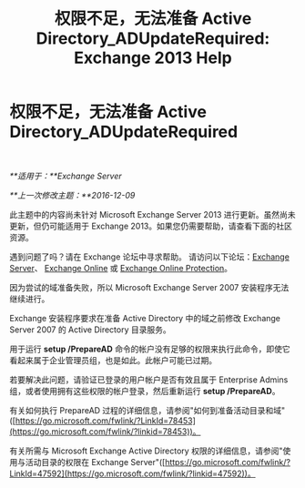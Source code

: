 ﻿---
title: '权限不足，无法准备 Active Directory_ADUpdateRequired: Exchange 2013 Help'
TOCTitle: 权限不足，无法准备 Active Directory_ADUpdateRequired
ms:assetid: 1412d8a1-605a-4b1e-bee3-0c97f2cc9e65
ms:mtpsurl: https://technet.microsoft.com/zh-cn/library/ms.exch.setupreadiness.adupdaterequired(v=EXCHG.150)
ms:contentKeyID: 50490054
ms.date: 05/21/2018
mtps_version: v=EXCHG.150
ms.translationtype: MT
---

# 权限不足，无法准备 Active Directory\_ADUpdateRequired

 

_**适用于：**Exchange Server_

_**上一次修改主题：**2016-12-09_

此主题中的内容尚未针对 Microsoft Exchange Server 2013 进行更新。虽然尚未更新，但仍可能适用于 Exchange 2013。如果您仍需要帮助，请查看下面的社区资源。

遇到问题了吗？请在 Exchange 论坛中寻求帮助。 请访问以下论坛：[Exchange Server](https://go.microsoft.com/fwlink/p/?linkid=60612)、 [Exchange Online](https://go.microsoft.com/fwlink/p/?linkid=267542) 或 [Exchange Online Protection](https://go.microsoft.com/fwlink/p/?linkid=285351)。

因为尝试的域准备失败，所以 Microsoft Exchange Server 2007 安装程序无法继续进行。

Exchange 安装程序要求在准备 Active Directory 中的域之前修改 Exchange Server 2007 的 Active Directory 目录服务。

用于运行 **setup /PrepareAD** 命令的帐户没有足够的权限来执行此命令，即使它看起来属于企业管理员组，也是如此。此帐户可能已过期。

若要解决此问题，请验证已登录的用户帐户是否有效且属于 Enterprise Admins 组，或者使用拥有这些权限的帐户登录，然后重新运行 **setup /PrepareAD**。

有关如何执行 PrepareAD 过程的详细信息，请参阅"如何到准备活动目录和域"([https://go.microsoft.com/fwlink/?LinkId=78453](https://go.microsoft.com/fwlink/?linkid=78453))。

有关所需与 Microsoft Exchange Active Directory 权限的详细信息，请参阅"使用与活动目录的权限在 Exchange Server"([https://go.microsoft.com/fwlink/?LinkId=47592](https://go.microsoft.com/fwlink/?linkid=47592))。


